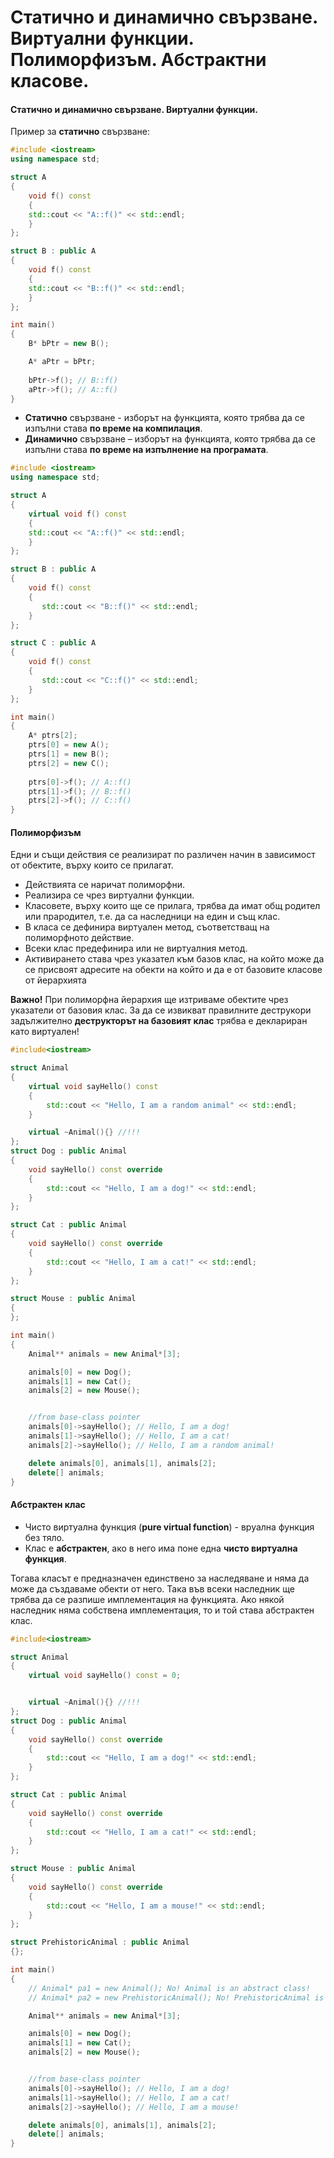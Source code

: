 # Статично и динамично свързване. Виртуални функции. Полиморфизъм. Абстрактни класове.
#### Статично и динамично свързване. Виртуални функции.
Пример за **статично** свързване:
```c++
#include <iostream>
using namespace std;

struct A
{ 
    void f() const 
    {
	std::cout << "A::f()" << std::endl;
    }	
};

struct B : public A
{
    void f() const 
    {
	std::cout << "B::f()" << std::endl;
    }	
};

int main()
{
	B* bPtr = new B();

	A* aPtr = bPtr;
	
	bPtr->f(); // B::f()
	aPtr->f(); // A::f()
}
 ```

 - **Статично** свързване - изборът на функцията, която трябва да се изпълни става **по време на компилация**.
 - **Динамично** свързване – изборът на функцията, която трябва да се изпълни става **по време на изпълнение на програмата**.

```c++
#include <iostream>
using namespace std;

struct A
{
    virtual void f() const 
    {
	std::cout << "A::f()" << std::endl;
    }	
};

struct B : public A
{
    void f() const 
    {
       std::cout << "B::f()" << std::endl;
    }	
};

struct C : public A
{
    void f() const 
    {
       std::cout << "C::f()" << std::endl;
    }	
};

int main()
{
	A* ptrs[2];
	ptrs[0] = new A();
	ptrs[1] = new B();
	ptrs[2] = new C();
	
	ptrs[0]->f(); // A::f()
	ptrs[1]->f(); // B::f()
	ptrs[2]->f(); // C::f()
}
 ```
#### Полиморфизъм
Едни и същи действия се реализират по различен начин в
зависимост от обектите, върху които се прилагат.

 - Действията се наричат полиморфни.
 - Реализира се чрез виртуални функции.
 - Класовете, върху които ще се прилага, трябва да имат общ родител или прародител, т.е. да са наследници на един и същ клас.
 - В класа се дефинира виртуален метод, съответстващ на полиморфното действие.
 - Всеки клас предефинира или не виртуалния метод.
 -  Активирането става чрез указател към базов клас, на който може да се присвоят адресите на обекти на който и да е от базовите класове от йерархията

**Важно!** При полиморфна йерархия ще изтриваме обектите чрез указатели от базовия клас. За да се извикват правилните деструкори задължително **деструкторът на базовият клас** трябва е деклариран като виртуален!
```c++
#include<iostream>

struct Animal
{
	virtual void sayHello() const
	{
		std::cout << "Hello, I am a random animal" << std::endl;
	}

	virtual ~Animal(){} //!!!
};
struct Dog : public Animal
{
	void sayHello() const override
	{
		std::cout << "Hello, I am a dog!" << std::endl;
	}
};

struct Cat : public Animal
{
	void sayHello() const override
	{
		std::cout << "Hello, I am a cat!" << std::endl;
	}
};

struct Mouse : public Animal
{
};

int main()
{
	Animal** animals = new Animal*[3];

	animals[0] = new Dog();
	animals[1] = new Cat();
	animals[2] = new Mouse();


	//from base-class pointer
	animals[0]->sayHello(); // Hello, I am a dog!
	animals[1]->sayHello(); // Hello, I am a cat!
	animals[2]->sayHello(); // Hello, I am a random animal!

	delete animals[0], animals[1], animals[2];
	delete[] animals;
}

 ```
 #### Абстрактен клас
 

 - Чисто виртуална функция (**pure virtual function**) - вруална функция без тяло.
 - Клас е **абстрактен**, ако в него има поне една **чисто виртуална функция**.

Тогава класът е предназначен единствено за наследяване и няма да може да създаваме обекти от него.
Така във всеки наследник ще трябва да се разпише имплементация на функцията. Ако някой наследник няма собствена имплементация, то и той става абстрактен клас.

```c++
#include<iostream>

struct Animal
{
	virtual void sayHello() const = 0;


	virtual ~Animal(){} //!!!
};
struct Dog : public Animal
{
	void sayHello() const override
	{
		std::cout << "Hello, I am a dog!" << std::endl;
	}
};

struct Cat : public Animal
{
	void sayHello() const override
	{
		std::cout << "Hello, I am a cat!" << std::endl;
	}
};

struct Mouse : public Animal
{
	void sayHello() const override
	{
		std::cout << "Hello, I am a mouse!" << std::endl;
	}
};

struct PrehistoricAnimal : public Animal
{};

int main()
{
	// Animal* pa1 = new Animal(); No! Animal is an abstract class!
	// Animal* pa2 = new PrehistoricAnimal(); No! PrehistoricAnimal is also an abstract class!

	Animal** animals = new Animal*[3];

	animals[0] = new Dog();
	animals[1] = new Cat();
	animals[2] = new Mouse();


	//from base-class pointer
	animals[0]->sayHello(); // Hello, I am a dog!
	animals[1]->sayHello(); // Hello, I am a cat!
	animals[2]->sayHello(); // Hello, I am a mouse!

	delete animals[0], animals[1], animals[2];
	delete[] animals;
}

 ```
